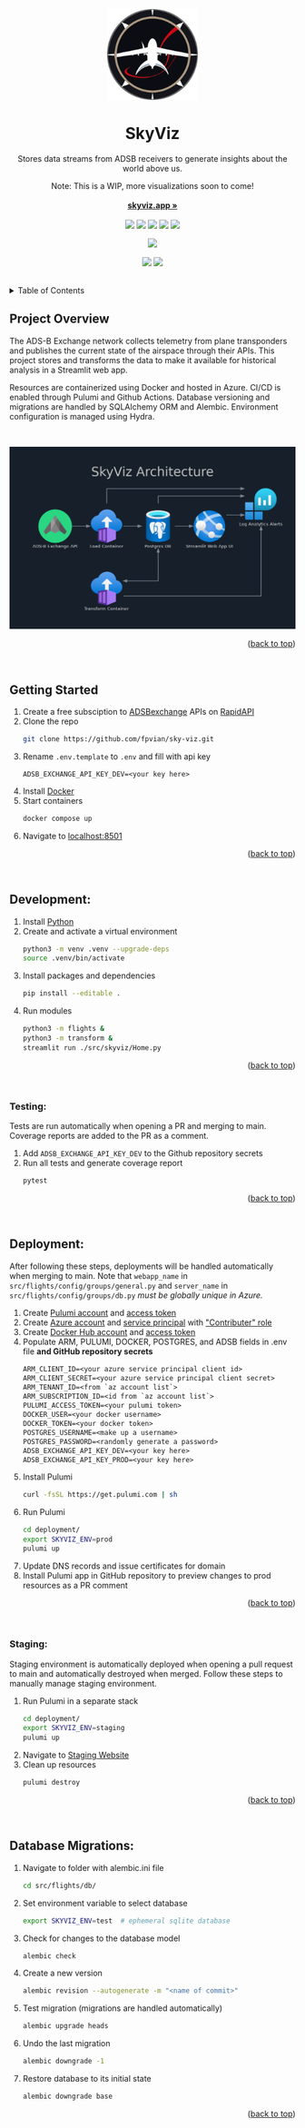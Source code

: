 <a name="readme-top"></a>

<!-- PROJECT LOGO -->
<div align="center">
  <a href="https://www.skyviz.app">
    <img src="src/skyviz/static/logo.png" alt="Logo" width="160" height="160">
  </a>

<h1 align="center">SkyViz</h1>

  <p align="center">
    Stores data streams from ADSB receivers to generate insights about the world above us.
  <p align="center">
    Note: This is a WIP, more visualizations soon to come!
    <br />
    <br />
    <a href="https://www.skyviz.app"><strong>skyviz.app »</strong></a>
    <br />
    <br />
    <a href="https://streamlit.io/"><img src="https://img.shields.io/badge/Streamlit-FF4B4B?style=for-the-badge&logo=Streamlit&logoColor=white" /></a>
    <a href="https://www.postgresql.org/"><img src="https://img.shields.io/badge/PostgreSQL-316192?style=for-the-badge&logo=postgresql&logoColor=white" /></a>
    <a href="https://www.pulumi.com/"><img src="https://img.shields.io/badge/Pulumi-8A3391?style=for-the-badge&logo=pulumi&logoColor=white" /></a>
    <a href="https://www.docker.com/"><img src="https://img.shields.io/badge/Docker-2CA5E0?style=for-the-badge&logo=docker&logoColor=white" /></a>
    <a href="https://azure.microsoft.com/"><img src="https://img.shields.io/badge/microsoft%20azure-0089D6?style=for-the-badge&logo=microsoft-azure&logoColor=white" /></a>
  </p>
</div>

<p align="center">
    <a href="https://htmlpreview.github.io/?https://github.com/FPVian/sky-viz/blob/python-coverage-comment-action-data/htmlcov/index.html"><img src="https://raw.githubusercontent.com/FPVian/sky-viz/python-coverage-comment-action-data/badge.svg" /></a>
</p>

<!-- <br /> -->
<p align="center">
    <a href="https://www.linkedin.com/in/iangresov/"><img src="https://img.shields.io/badge/linkedin-0A66C2.svg?style=[style_name]&logo=linkedin&logoColor=white" /></a>
    <a href="mailto:ian@skyviz.app"><img src="https://img.shields.io/badge/gmail-EA4335.svg?style=[style_name]&logo=gmail&logoColor=white" /></a>
</p>
<br />


<!-- TABLE OF CONTENTS -->
<details>
  <summary>Table of Contents</summary>
  <ol>
    <li>
      <a href="#project-overview">Project Overview</a>
    </li>
    <li>
      <a href="#getting-started">Getting Started</a>
    </li>
    <li>
      <a href="#development">Development</a>
      <ul>
        <li><a href="#testing">Testing</a></li>
      </ul>
    </li>
    <li>
      <a href="#deployment">Deployment</a>
      <ul>
        <li><a href="#staging">Staging</a></li>
      </ul>
    </li>
    <li><a href="#database-migrations">Database Migrations</a></li>
  </ol>
</details>


<!-- PROJECT OVERVIEW -->
## Project Overview

The ADS-B Exchange network collects telemetry from plane transponders and publishes the current state of the airspace through their APIs. This project stores and transforms the data to make it available for historical analysis in a Streamlit web app.

Resources are containerized using Docker and hosted in Azure. CI/CD is enabled through Pulumi and Github Actions. Database versioning and migrations are handled by SQLAlchemy ORM and Alembic. Environment configuration is managed using Hydra.

$~$

<div align="center">
  <img src="src/skyviz/static/architecture_diagram.png" alt="Architecture Diagram">
</div>

<p align="right">(<a href="#readme-top">back to top</a>)</p>

$~$

<!-- GETTING STARTED -->
## Getting Started
1. Create a free subsciption to [ADSBexchange](https://adsbexchange.com/) APIs on [RapidAPI](https://rapidapi.com)
1. Clone the repo
    ```sh
    git clone https://github.com/fpvian/sky-viz.git
    ```
1. Rename `.env.template` to `.env` and fill with api key
    ```
    ADSB_EXCHANGE_API_KEY_DEV=<your key here>
    ```
1. Install [Docker](https://docs.docker.com/get-docker/)
1. Start containers
    ```sh
    docker compose up
    ```
1. Navigate to [localhost:8501](localhost:8501)

<p align="right">(<a href="#readme-top">back to top</a>)</p>

$~$

<!-- DEVELOPMENT -->
## Development:
1. Install [Python](https://www.python.org/downloads/)
1. Create and activate a virtual environment
    ```sh
    python3 -m venv .venv --upgrade-deps
    source .venv/bin/activate
    ```
1. Install packages and dependencies
    ```sh
    pip install --editable .
    ```
1. Run modules
    ```sh
    python3 -m flights &
    python3 -m transform &
    streamlit run ./src/skyviz/Home.py
    ```

<p align="right">(<a href="#readme-top">back to top</a>)</p>

$~$

<!-- TESTING -->
### Testing: 
Tests are run automatically when opening a PR and merging to main. Coverage reports are added to the PR as a comment.
1. Add `ADSB_EXCHANGE_API_KEY_DEV` to the Github repository secrets
1. Run all tests and generate coverage report
    ```sh
    pytest
    ```

<p align="right">(<a href="#readme-top">back to top</a>)</p>

$~$

<!-- DEPLOYMENT -->
## Deployment:
After following these steps, deployments will be handled automatically when merging to main. Note that `webapp_name` in `src/flights/config/groups/general.py` and `server_name` in `src/flights/config/groups/db.py` *must be globally unique in Azure.*
1. Create [Pulumi account](https://www.pulumi.com/docs/get-started/) and [access token](https://www.pulumi.com/docs/pulumi-cloud/access-management/access-tokens/)
1. Create [Azure account](https://azure.microsoft.com/en-us/free/) and [service principal](https://www.pulumi.com/registry/packages/azure-native/installation-configuration/) with ["Contributer" role](https://registry.terraform.io/providers/hashicorp/azurerm/latest/docs/guides/service_principal_client_secret)
1. Create [Docker Hub account](https://hub.docker.com/) and [access token](https://docs.docker.com/docker-hub/access-tokens/)
1. Populate ARM, PULUMI, DOCKER, POSTGRES, and ADSB fields in .env file **and GitHub repository secrets**
    ```
    ARM_CLIENT_ID=<your azure service principal client id>
    ARM_CLIENT_SECRET=<your azure service principal client secret>
    ARM_TENANT_ID=<from `az account list`>
    ARM_SUBSCRIPTION_ID=<id from `az account list`>
    PULUMI_ACCESS_TOKEN=<your pulumi token>
    DOCKER_USER=<your docker username>
    DOCKER_TOKEN=<your docker token>
    POSTGRES_USERNAME=<make up a username>
    POSTGRES_PASSWORD=<randomly generate a password>
    ADSB_EXCHANGE_API_KEY_DEV=<your key here>
    ADSB_EXCHANGE_API_KEY_PROD=<your key here>
    ```
1. Install Pulumi
    ```sh
    curl -fsSL https://get.pulumi.com | sh
    ```
1. Run Pulumi
    ```sh
    cd deployment/
    export SKYVIZ_ENV=prod
    pulumi up
    ```
1. Update DNS records and issue certificates for domain
1. Install Pulumi app in GitHub repository to preview changes to prod resources as a PR comment

<p align="right">(<a href="#readme-top">back to top</a>)</p>

$~$

<!-- STAGING -->
### Staging:
Staging environment is automatically deployed when opening a pull request to main and automatically destroyed when merged. Follow these steps to manually manage staging environment.
1. Run Pulumi in a separate stack
    ```sh
    cd deployment/
    export SKYVIZ_ENV=staging
    pulumi up
    ```
1. Navigate to [Staging Website](https://skyviz-staging.azurewebsites.net)
1. Clean up resources
    ```sh
    pulumi destroy
    ```

<p align="right">(<a href="#readme-top">back to top</a>)</p>

$~$

<!-- DATABASE MIGRATIONS -->
## Database Migrations:

1. Navigate to folder with alembic.ini file
    ```sh
    cd src/flights/db/
    ```
1. Set environment variable to select database
    ```sh
    export SKYVIZ_ENV=test  # ephemeral sqlite database
    ```
1. Check for changes to the database model
    ```sh
    alembic check
    ```
1. Create a new version
    ```sh
    alembic revision --autogenerate -m "<name of commit>"
    ```
1. Test migration (migrations are handled automatically)
    ```sh
    alembic upgrade heads
    ```
1. Undo the last migration
    ```sh
    alembic downgrade -1
    ```
1. Restore database to its initial state
    ```sh
    alembic downgrade base
    ```

<p align="right">(<a href="#readme-top">back to top</a>)</p>